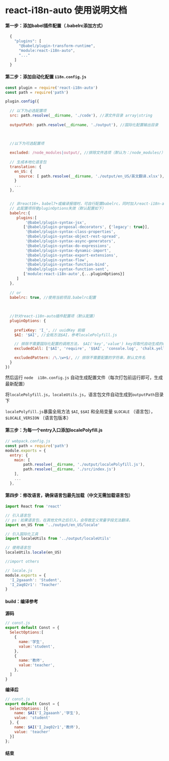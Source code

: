# react-i18n-auto 使用说明文档
#### 第一步：添加babel插件配置（.babelrc添加方式）
```javascript
  {
    "plugins": [
      "@babel/plugin-transform-runtime",
      "module:react-i18n-auto",
      "..."
    ]
  }
```
#### 第二步：添加自动化配置 `i18n.config.js`

```javascript
const plugin = require('react-i18n-auto')
const path = require('path')

plugin.config({
  
  // 以下为必选配置项
  src: path.resolve(__dirname, './code'), //源文件目录 array|string
  
  outputPath: path.resolve(__dirname, './output'), //国际化配置输出目录 
  
  
  
  //以下为可选配置项

  excluded: /node_modules|output/, //排除文件选项（默认为：/node_modules/）
  
  // 生成本地化语言包
  translation: {
    en_US: {
      source: [ path.resolve(__dirname, './output/en_US/英文翻译.xlsx'), ...]   //翻译文件excel array|string
    }
    ...
  },


  // 非react16+，babel7+或编译报错时，可自行配置babelrc，同时加入react-i18n-auto插件，配置方法同.babelrc，
  // 此配置项将使pluginOptions失效（默认配置如下）
  babelrc:{
     plugins:[
         '@babel/plugin-syntax-jsx',
        ['@babel/plugin-proposal-decorators', {'legacy': true}],
         '@babel/plugin-syntax-class-properties',
         '@babel/plugin-syntax-object-rest-spread',
         '@babel/plugin-syntax-async-generators',
         '@babel/plugin-syntax-do-expressions',
         '@babel/plugin-syntax-dynamic-import',
         '@babel/plugin-syntax-export-extensions',
         '@babel/plugin-syntax-flow',
         '@babel/plugin-syntax-function-bind',
         '@babel/plugin-syntax-function-sent',
        ['module:react-i18n-auto',{...pluginOptions}]
     ]
  },
  
  // or
  babelrc: true, //使用当前项目.babelrc配置
  
  
  
  //针对react-i18n-auto插件配置项（默认配置）
  pluginOptions: {
  
    prefixKey: 'I_', // uuidKey 前缀
    $AI: '$AI', //全局方法$AI，参考localePolyfill.js

    // 排除不需要国际化配置的调用方法， $AI('key','value') key将取代自动生成的uuidKey，$$AI('value') 标记不翻译字符
    excludedCall: ['$AI', 'require', '$$AI', 'console.log', 'chalk.yellow'],

    excludedPattern: /\.\w+$/, // 排除不需要配置的字符串，默认文件名
  }
})

```
然后运行 `node  i18n.config.js` 自动生成配置文件（每次打包前运行即可，生成最新配置）

将`localePolyfill.js`，`localeUtils.js`，语言包文件自动生成到`outputPath`目录下

`localePolyfill.js`暴露全局方法 `$AI`, `$$AI`  和全局变量 `$LOCALE` （语言包），`$LOCALE_VERSION` （语言包版本）



#### 第三步：为每一个entry入口添加localePolyfill.js

```javascript
// webpack.config.js
const path = require('path')
module.exports = {
  entry: {
    main: [
        path.resolve(__dirname, './output/localePolyfill.js'),
        path.resolve(__dirname, './src/index.js')
    ],
    ...
  },
```
#### 第四步：修改语言，确保语言包最先加载（中文无需加载语言包）

```javascript
import React from 'react'

// 引入语言包
// ps：如果语言包，在其他文件之后引入，会导致定义常量字段无法翻译。
import en_US from '../output/en_US/locale'

// 引入国际化工具
import localeUtils from '../output/localeUtils'

// 使用语言包
localeUtils.locale(en_US)

//import others

```
```javascript
// locale.js
module.exports = {
  'I_2gaaanh': 'Student',
  'I_2aq02r1': 'Teacher'
}
```

#### build：编译参考

**源码**
```javascript
// const.js
export default Const = {
  SelectOptions:[
    {
      name:'学生',
      value:'student',
    },
    {
      name:'教师',
      value:'teacher',
    },
  ]
}
```
 **编译后**
```javascript
// const.js
export default Const = {
  SelectOptions: [{
    name: $AI('I_2gaaanh','学生'),
    value: 'student'
  }, {
    name: $AI('I_2aq02r1','教师'), 
    value: 'teacher'
  }]
};

```


#### 结束
